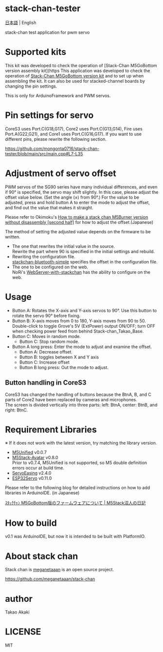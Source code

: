 # stack-chan-tester

[日本語](README.md) | English

stack-chan test application for pwm servo

# Supported kits
 This kit was developed to check the operation of [Stack-Chan M5GoBottom version assembly kit](https This application was developed to check the operation of  [Stack-Chan M5GoBottom version kit](https://mongonta.booth.pm/) and to set up when assembling the kit. It can also be used for stacked-channel boards by changing the pin settings.

This is only for ArduinoFramework and PWM servos.

# Pin settings for servo
CoreS3 uses Port.C(G18,G17), Core2 uses Port.C(G13,G14), Fire uses Port.A(G22,G21), and Core1 uses Port.C(G16,G17). If you want to use different pins, please rewrite the following section.

https://github.com/mongonta0716/stack-chan-tester/blob/main/src/main.cpp#L7-L35

# Adjustment of servo offset

PWM servos of the SG90 series have many individual differences, and even if 90° is specified, the servo may shift slightly. In this case, please adjust the offset value below. (Set the angle (±) from 90°.)
For the value to be adjusted, press and hold button A to enter the mode to adjust the offset, and find out the value that makes it straight.

Please refer to Okimoku's [How to make a stack chan M5Burner version without disassembly [second half]](https://www.youtube.com/watch?v=YRQYYrQh0oE&t=329s) for how to adjust the offset.(Japanese)

The method of setting the adjusted value depends on the firmware to be written.

- The one that rewrites the initial value in the source. <br>Rewrite the part where 90 is specified in the initial settings and rebuild.
- Rewriting the configuration file. <br>[stackchan-bluetooth-simple](https://github.com/mongonta0716/stackchan-bluetooth-simple) specifies the offset in the configuration file.
- The one to be configured on the web. <br>NoRi's [WebServer-with-stackchan](https://github.com/NoRi-230401/WebServer-with-stackchan) has the ability to configure on the web.

# Usage
* Button A: Rotates the X-axis and Y-axis servos to 90°. Use this button to rotate the servo 90° before fixing.
* Button B: X-axis moves from 0 to 180, Y-axis moves from 90 to 50.<br>Double-click to toggle Grove's 5V (ExtPower) output ON/OFF; turn OFF when checking power feed from behind Stack-chan_Takao_Base.
* Button C: Moves in random mode.
    * Button C: Stop random mode.
* Button A long press: Enter the mode to adjust and examine the offset.
    * Button A: Decrease offset.
    * Button B: toggles between X and Y axis
    * Button C: Increase offset
    * Button B long press: Out the mode to adjust. 

## Button handling in CoreS3
CoreS3 has changed the handling of buttons because the BtnA, B, and C parts of Core2 have been replaced by cameras and microphones. <br>
The screen is divided vertically into three parts: left: BtnA, center: BtnB, and right: BtnC.

# Requirement Libraries
※ If it does not work with the latest version, try matching the library version.
- [M5Unified](https://github.com/m5stack/M5Unified) v0.0.7
- [M5Stack-Avatar](https://github.com/meganetaaan/m5stack-avatar) v0.8.0<br> Prior to v0.7.4, M5Unified is not supported, so M5 double definition errors occur at build time.
- [ServoEasing](https://github.com/ArminJo/ServoEasing) v2.4.0
- [ESP32Servo](https://github.com/madhephaestus/ESP32Servo) v0.11.0

Please refer to the following blog for detailed instructions on how to add libraries in ArduinoIDE. (in Japanese)

[ｽﾀｯｸﾁｬﾝ M5GoBottom版のファームウェアについて | M5Stack沼人の日記]( https://raspberrypi.mongonta.com/softwares-for-stackchan/)

# How to build

v0.1 was ArduinoIDE, but now it is intended to be built with PlatformIO.

# About stack chan
Stack chan is [meganetaaan](https://github.com/meganetaaan) is an open source project.

https://github.com/meganetaaan/stack-chan

# author
 Takao Akaki

# LICENSE
 MIT